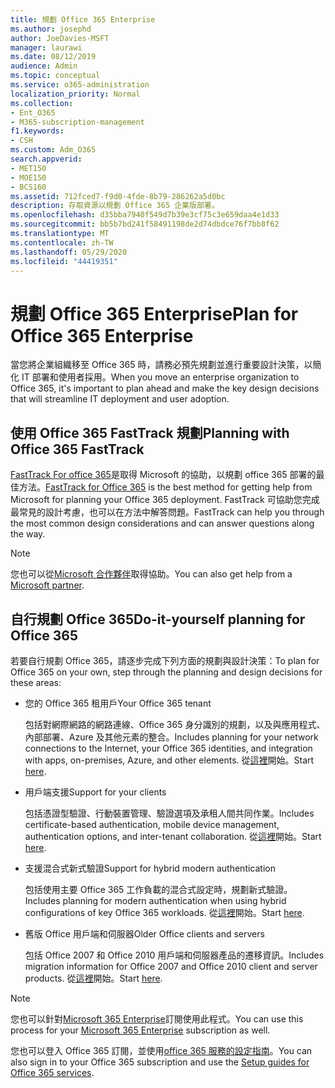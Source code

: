 ```yaml
---
title: 規劃 Office 365 Enterprise
ms.author: josephd
author: JoeDavies-MSFT
manager: laurawi
ms.date: 08/12/2019
audience: Admin
ms.topic: conceptual
ms.service: o365-administration
localization_priority: Normal
ms.collection:
- Ent_O365
- M365-subscription-management
f1.keywords:
- CSH
ms.custom: Adm_O365
search.appverid:
- MET150
- MOE150
- BCS160
ms.assetid: 712fced7-f9d0-4fde-8b79-286262a5d0bc
description: 存取資源以規劃 Office 365 企業版部署。
ms.openlocfilehash: d35bba7940f549d7b39e3cf75c3e659daa4e1d33
ms.sourcegitcommit: bb5b7bd241f58491198de2d74dbdce76f7bb8f62
ms.translationtype: MT
ms.contentlocale: zh-TW
ms.lasthandoff: 05/29/2020
ms.locfileid: "44419351"
---
```

# <a name="plan-for-office-365-enterprise"></a><span data-ttu-id="975db-103">規劃 Office 365 Enterprise</span><span class="sxs-lookup"><span data-stu-id="975db-103">Plan for Office 365 Enterprise</span></span>

<span data-ttu-id="975db-104">當您將企業組織移至 Office 365 時，請務必預先規劃並進行重要設計決策，以簡化 IT 部署和使用者採用。</span><span class="sxs-lookup"><span data-stu-id="975db-104">When you move an enterprise organization to Office 365, it's important to plan ahead and make the key design decisions that will streamline IT deployment and user adoption.</span></span> 

## <a name="planning-with-office-365-fasttrack"></a><span data-ttu-id="975db-105">使用 Office 365 FastTrack 規劃</span><span class="sxs-lookup"><span data-stu-id="975db-105">Planning with Office 365 FastTrack</span></span>

<span data-ttu-id="975db-106">[FastTrack For office 365](https://docs.microsoft.com/fasttrack/O365-fasttrack-benefit-for-office-365)是取得 Microsoft 的協助，以規劃 office 365 部署的最佳方法。</span><span class="sxs-lookup"><span data-stu-id="975db-106">[FastTrack for Office 365](https://docs.microsoft.com/fasttrack/O365-fasttrack-benefit-for-office-365) is the best method for getting help from Microsoft for planning your Office 365 deployment.</span></span> <span data-ttu-id="975db-107">FastTrack 可協助您完成最常見的設計考慮，也可以在方法中解答問題。</span><span class="sxs-lookup"><span data-stu-id="975db-107">FastTrack can help you through the most common design considerations and can answer questions along the way.</span></span> 

>[!Note]
><span data-ttu-id="975db-108">您也可以從[Microsoft 合作夥伴](https://www.microsoft.com/solution-providers/home)取得協助。</span><span class="sxs-lookup"><span data-stu-id="975db-108">You can also get help from a [Microsoft partner](https://www.microsoft.com/solution-providers/home).</span></span>
>

## <a name="do-it-yourself-planning-for-office-365"></a><span data-ttu-id="975db-109">自行規劃 Office 365</span><span class="sxs-lookup"><span data-stu-id="975db-109">Do-it-yourself planning for Office 365</span></span>

<span data-ttu-id="975db-110">若要自行規劃 Office 365，請逐步完成下列方面的規劃與設計決策：</span><span class="sxs-lookup"><span data-stu-id="975db-110">To plan for Office 365 on your own, step through the planning and design decisions for these areas:</span></span>

- <span data-ttu-id="975db-111">您的 Office 365 租用戶</span><span class="sxs-lookup"><span data-stu-id="975db-111">Your Office 365 tenant</span></span>

  <span data-ttu-id="975db-112">包括對網際網路的網路連線、Office 365 身分識別的規劃，以及與應用程式、內部部署、Azure 及其他元素的整合。</span><span class="sxs-lookup"><span data-stu-id="975db-112">Includes planning for your network connections to the Internet, your Office 365 identities, and integration with apps, on-premises, Azure, and other elements.</span></span> <span data-ttu-id="975db-113">從[這裡](subscriptions-licenses-accounts-and-tenants-for-microsoft-cloud-offerings.md)開始。</span><span class="sxs-lookup"><span data-stu-id="975db-113">Start [here](subscriptions-licenses-accounts-and-tenants-for-microsoft-cloud-offerings.md).</span></span>

- <span data-ttu-id="975db-114">用戶端支援</span><span class="sxs-lookup"><span data-stu-id="975db-114">Support for your clients</span></span>

  <span data-ttu-id="975db-115">包括憑證型驗證、行動裝置管理、驗證選項及承租人間共同作業。</span><span class="sxs-lookup"><span data-stu-id="975db-115">Includes certificate-based authentication, mobile device management, authentication options, and inter-tenant collaboration.</span></span> <span data-ttu-id="975db-116">從[這裡](office-365-client-support-certificate-based-authentication.md)開始。</span><span class="sxs-lookup"><span data-stu-id="975db-116">Start [here](office-365-client-support-certificate-based-authentication.md).</span></span>

- <span data-ttu-id="975db-117">支援混合式新式驗證</span><span class="sxs-lookup"><span data-stu-id="975db-117">Support for hybrid modern authentication</span></span>

  <span data-ttu-id="975db-118">包括使用主要 Office 365 工作負載的混合式設定時，規劃新式驗證。</span><span class="sxs-lookup"><span data-stu-id="975db-118">Includes planning for modern authentication when using hybrid configurations of key Office 365 workloads.</span></span> <span data-ttu-id="975db-119">從[這裡](hybrid-modern-auth-overview.md)開始。</span><span class="sxs-lookup"><span data-stu-id="975db-119">Start [here](hybrid-modern-auth-overview.md).</span></span>

- <span data-ttu-id="975db-120">舊版 Office 用戶端和伺服器</span><span class="sxs-lookup"><span data-stu-id="975db-120">Older Office clients and servers</span></span>

  <span data-ttu-id="975db-121">包括 Office 2007 和 Office 2010 用戶端和伺服器產品的遷移資訊。</span><span class="sxs-lookup"><span data-stu-id="975db-121">Includes migration information for Office 2007 and Office 2010 client and server products.</span></span> <span data-ttu-id="975db-122">從[這裡](plan-upgrade-previous-versions-office.md)開始。</span><span class="sxs-lookup"><span data-stu-id="975db-122">Start [here](plan-upgrade-previous-versions-office.md).</span></span>

>[!Note]
><span data-ttu-id="975db-123">您也可以針對[Microsoft 365 Enterprise](https://docs.microsoft.com/microsoft-365/enterprise/microsoft-365-overview)訂閱使用此程式。</span><span class="sxs-lookup"><span data-stu-id="975db-123">You can use this process for your [Microsoft 365 Enterprise](https://docs.microsoft.com/microsoft-365/enterprise/microsoft-365-overview) subscription as well.</span></span>
>

<span data-ttu-id="975db-124">您也可以登入 Office 365 訂閱，並使用[office 365 服務的設定指南](setup-guides-for-office-365.md)。</span><span class="sxs-lookup"><span data-stu-id="975db-124">You can also sign in to your Office 365 subscription and use the [Setup guides for Office 365 services](setup-guides-for-office-365.md).</span></span>



<!--

This checklist will help your organization as you plan and prepare for a migration to Office 365. The phases and steps in the checklist are aligned with the guidance provided by the [Onboarding Center](https://go.microsoft.com/fwlink/?LinkId=517115). Feel free to adapt this checklist to your organization's needs.

Most organizations don't need to do anything to prepare for Office 365. It's an application on the web and people are able to use it as soon as they have an account. Other organizations have more locations, security practices, or other requirements that create the need for more planning. For enterprise-level organizations, follow the checklist items below to get started with Office 365.
  
If you want help getting Office 365 set up, [FastTrack](https://fasttrack.microsoft.com/office) is the easiest way to deploy Office 365, you can also sign in and use the [Setup guides for Office 365 services](setup-guides-for-office-365.md).
  
|**Choose one or more to get started:**||
|:-----|:-----|
| [System requirements for Office](https://products.office.com/office-system-requirements) |- Microsoft Office 365 ProPlus, Office 365, Office 365 ProPlus, and each Office application for Windows, Mac, iOS, and Android all have specific system requirements. Ensure your hardware and software meet the minimum system requirements.|
|**Most** customers connect their on-premises directory to Office 365. Get a head start on directory preparation by [installing and running IdFix on your network](https://www.microsoft.com/download/details.aspx?id=36832). <br> Use the [AAD Connect advisor](https://aka.ms/aadconnectpwsync) and the [Azure AD Premium set up guide](https://aka.ms/aadpguidance) to get customized set up guidance. <br> |- Automated checks against your directory to [validate people's accounts will properly synchronize](https://support.office.com/article/Prepare-to-provision-users-through-directory-synchronization-to-Office-365-01920974-9e6f-4331-a370-13aea4e82b3e). <br> - Recommends changes to directory objects and offers to automate the changes for you. <br> - [More details on using the IdFix tool](prepare-directory-attributes-for-synch-with-idfix.md). |
|**Read** our [network performance guidance](https://aka.ms/tune) and use our tools to ensure you have the connectivity and performance configuration necessary to provide people with the best experience.  <br> | - Ensure you can connect to Office 365, if you filter or scan outbound traffic, you'll want to understand what [managing Office 365 endpoints](https://support.office.com/article/Managing-Office-365-endpoints-99cab9d4-ef59-4207-9f2b-3728eb46bf9a) means for your organization.  <br>  - [Model and test your network capacity](https://support.office.com/article/Network-and-migration-planning-for-Office-365-f5ee6c33-bcd7-4b0b-b0f8-dc1d9fb8d132) or move to an [Azure ExpressRoute for Office 365](https://support.office.com/article/Azure-ExpressRoute-for-Office-365-6d2534a2-c19c-4a99-be5e-33a0cee5d3bd) circuit for a more predictable experience.   |
|**Use** our [planning checklist](https://support.office.com/article/Deployment-planning-checklist-for-Office-365-5fa4f6ef-35ad-4840-91c1-4834df3df5a0) as a starting place for building your own deployment plan.  <br> | - In-depth overview of possible areas you'll need to plan for with links to reference or how-to information to help you plan. |
|**Use** the [Exchange Server Large Item Script](https://gallery.technet.microsoft.com/Exchange-Server-Large-Item-b9546cc6) to find mail items that may be too large to migrate.  <br> | - Uses Exchange Web Services to impersonate, access, scan the mailbox for file sizes you specify, and dumps the results in a CSV file. Read the [detailed instructions on how to use the script](https://blogs.technet.com/b/mikehall/archive/2013/06/27/large-mail-item-script.aspx). |
|**Take** advantage of [Microsoft deployment experts](https://go.microsoft.com/fwlink/?LinkId=517115) who can help you from planning to helping everyone start using the new services and applications.  <br> Use the [Deployment wizards for Office 365 services](https://support.office.com/article/Deployment-wizards-for-Office-365-services-165f46e8-3533-4d76-be57-97f81ebd40f2) to get customized set up guidance.  <br> | - The Onboarding center works directly with customers and with partner organizations. Give them a call today. |
|**Use** the [templates and resources in the Office 365 success center](https://www.microsoft.com/fasttrack/resources) to share your deployment and onboarding plans with the people in your organization.  <br> | - Communication with everyone before, during, and after the transition to Office 365 is critical.  <br> - Use our templates, guides, and handouts to improve your communications. |
|**Read** the article [Office 365 Network Connectivity Principles](https://aka.ms/o365networkingprinciples) to understand the connectivity principles for securely managing Office 365 traffic and getting the best possible performance.  <br> | - This article will help you understand the most recent guidance for securely optimizing Office 365 network connectivity. |
   
Want more resources to help you integrate Office 365 with your broader cloud strategy? Here are the [Microsoft cloud IT architecture resources](https://docs.microsoft.com/office365/enterprise/microsoft-cloud-it-architecture-resources).
  
## Want to talk with support?

We're here to help, [contact support](https://support.office.com/article/32a17ca7-6fa0-4870-8a8d-e25ba4ccfd4b) for business products.


--> 